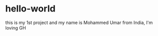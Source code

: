 hello-world
===========

this is my 1st project and my name is Mohammed Umar from India, I'm loving GH
